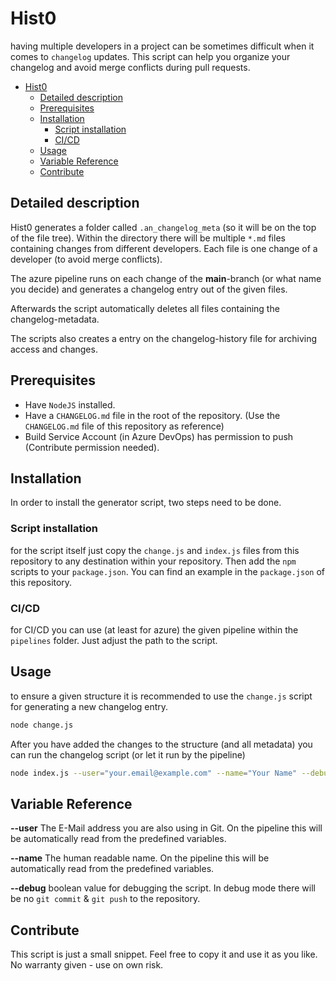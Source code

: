 # Hist0

having multiple developers in a project can be sometimes difficult when it comes to `changelog` updates.
This script can help you organize your changelog and avoid merge conflicts during pull requests.

- [Hist0](#hist0)
  - [Detailed description](#detailed-description)
  - [Prerequisites](#prerequisites)
  - [Installation](#installation)
    - [Script installation](#script-installation)
    - [CI/CD](#cicd)
  - [Usage](#usage)
  - [Variable Reference](#variable-reference)
  - [Contribute](#contribute)

## Detailed description

Hist0 generates a folder called `.an_changelog_meta` (so it will be on the top of the file tree).
Within the directory there will be multiple `*.md` files containing changes from different developers.
Each file is one change of a developer (to avoid merge conflicts).

The azure pipeline runs on each change of the **main**-branch (or what name you decide) and generates a changelog entry out of the given files.

Afterwards the script automatically deletes all files containing the changelog-metadata.

The scripts also creates a entry on the changelog-history file for archiving access and changes.

## Prerequisites

- Have `NodeJS` installed.
- Have a `CHANGELOG.md` file in the root of the repository. (Use the `CHANGELOG.md` file of this repository as reference)
- Build Service Account (in Azure DevOps) has permission to push (Contribute permission needed).

## Installation

In order to install the generator script, two steps need to be done.

### Script installation

for the script itself just copy the `change.js` and `index.js` files from this repository to any destination within your repository. Then add the `npm` scripts to your `package.json`. You can find an example in the `package.json` of this repository.

### CI/CD

for CI/CD you can use (at least for azure) the given pipeline within the `pipelines` folder.
Just adjust the path to the script.

## Usage

to ensure a given structure it is recommended to use the `change.js` script for generating a new changelog entry.

```sh
node change.js
```

After you have added the changes to the structure (and all metadata) you can run the changelog script (or let it run by the pipeline)

```sh
node index.js --user="your.email@example.com" --name="Your Name" --debug=false
```

## Variable Reference

**--user**
The E-Mail address you are also using in Git.
On the pipeline this will be automatically read from the predefined variables.

**--name**
The human readable name.
On the pipeline this will be automatically read from the predefined variables.

**--debug**
boolean value for debugging the script.
In debug mode there will be no `git commit` & `git push` to the repository.

## Contribute

This script is just a small snippet.
Feel free to copy it and use it as you like.
No warranty given - use on own risk.
